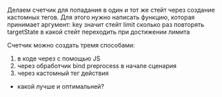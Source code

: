 Делаем счетчик для попадания в один и тот же стейт через создание кастомных тегов.
Для этого нужно написать функцию, которая принимает аргумент:
key значит стейт
limit сколько раз повторять
targetState в какой стейт переходить при достижении лимита

Счетчик можно создать тремя способами:
1) в коде через с помощью JS
2) через обработчик bind preprocess  в начале сценария
3) через кастомный тег действия 
- какой лучше и оптимальней?